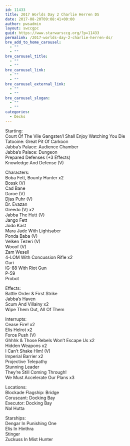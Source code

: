 ```yaml
---
id: 11433
title: 2017 Worlds Day 2 Charlie Herren DS
date: 2017-08-20T09:08:41+00:00
author: pwsadmin
layout: swccgpc
guid: https://www.starwarsccg.org/?p=11433
permalink: /2017-worlds-day-2-charlie-herren-ds/
bre_add_to_home_carousel:
  - ""
  - ""
bre_carousel_title:
  - ""
  - ""
bre_carousel_link:
  - ""
  - ""
bre_carousel_external_link:
  - ""
  - ""
bre_carousel_slogan:
  - ""
  - ""
categories:
  - Decks
---
```

Starting:  
Court Of The Vile Gangster/I Shall Enjoy Watching You Die  
Tatooine: Great Pit Of Carkoon  
Jabba&#8217;s Palace: Audience Chamber  
Jabba&#8217;s Palace: Dungeon  
Prepared Defenses (+3 Effects)  
Knowledge And Defense (V)

Characters:  
Boba Fett, Bounty Hunter x2  
Bossk (V)  
Cad Bane  
Daroe (V)  
Djas Puhr (V)  
Dr. Evazan  
Greedo (V) x2  
Jabba The Hutt (V)  
Jango Fett  
Jodo Kast  
Mara Jade With Lightsaber  
Ponda Baba (V)  
Velken Tezeri (V)  
Wooof (V)  
Zam Wesell  
4-LOM With Concussion Rifle x2  
Guri  
IG-88 With Riot Gun  
P-59  
Probot

Effects:  
Battle Order & First Strike  
Jabba&#8217;s Haven  
Scum And Villainy x2  
Wipe Them Out, All Of Them

Interrupts:  
Cease Fire! x2  
Elis Helrot x2  
Force Push (V)  
Ghhhk & Those Rebels Won&#8217;t Escape Us x2  
Hidden Weapons x2  
I Can&#8217;t Shake Him! (V)  
Imperial Barrier x2  
Projective Telepathy  
Stunning Leader  
They&#8217;re Still Coming Through!  
We Must Accelerate Our Plans x3

Locations:  
Blockade Flagship: Bridge  
Coruscant: Docking Bay  
Executor: Docking Bay  
Nal Hutta

Starships:  
Dengar In Punishing One  
Elis In Hinthra  
Stinger  
Zuckuss In Mist Hunter